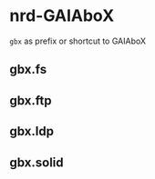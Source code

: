# nrd-GAIAboX

`gbx` as prefix or shortcut to GAIAboX

## gbx.fs

## gbx.ftp

## gbx.ldp

## gbx.solid

